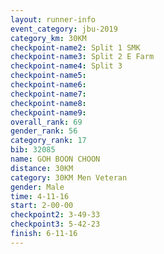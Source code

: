 ```yaml
---
layout: runner-info 
event_category: jbu-2019 
category_km: 30KM 
checkpoint-name2: Split 1 SMK 
checkpoint-name3: Split 2 E Farm 
checkpoint-name4: Split 3 
checkpoint-name5: 
checkpoint-name6: 
checkpoint-name7: 
checkpoint-name8: 
checkpoint-name9: 
overall_rank: 69
gender_rank: 56
category_rank: 17
bib: 32085
name: GOH BOON CHOON
distance: 30KM
category: 30KM Men Veteran
gender: Male
time: 4-11-16
start: 2-00-00
checkpoint2: 3-49-33
checkpoint3: 5-42-23
finish: 6-11-16
---
```

